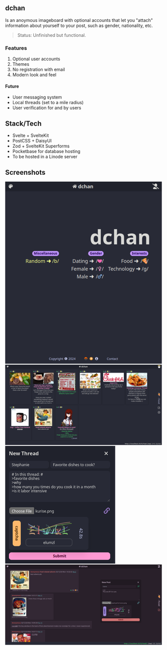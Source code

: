 
## dchan
Is an anoymous imageboard with optional accounts that let you "attach" information about yourself to your post, such as gender, nationality, etc.

> Status: Unfinished but functional.

### Features
1. Optional user accounts
2. Themes
3. No registration with email
4. Modern look and feel

#### Future
- User messaging system
- Local threads (set to a mile radius)
- User verification for and by users

## Stack/Tech
- Svelte + SvelteKit
- PostCSS + DaisyUI
- Zod + SvelteKit Superforms
- Pocketbase for database hosting
- To be hosted in a Linode server

## Screenshots
![Homepage](/static/homepage.png)
![Board](/static/board.png)
![Post](/static/post.png)
![Thread](/static/thread.png)
